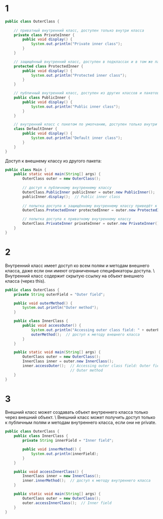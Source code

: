 # 1
```java
public class OuterClass {
    
    // приватный внутренний класс, доступен только внутри класса
    private class PrivateInner {
        public void display() {
            System.out.println("Private inner class");
        }
    }

    // защищённый внутренний класс, доступен в подклассах и в том же пакете
    protected class ProtectedInner {
        public void display() {
            System.out.println("Protected inner class");
        }
    }

    // публичный внутренний класс, доступен из других классов и пакетов
    public class PublicInner {
        public void display() {
            System.out.println("Public inner class");
        }
    }

    // внутренний класс с пакетом по умолчанию, доступен только внутри того же пакета
    class DefaultInner {
        public void display() {
            System.out.println("Default inner class");
        }
    }
}
```
Доступ к внешнему классу из другого пакета:
```java
public class Main {
    public static void main(String[] args) {
        OuterClass outer = new OuterClass();
        
        // доступ к публичному внутреннему классу
        OuterClass.PublicInner publicInner = outer.new PublicInner();
        publicInner.display();  // Public inner class
        
        // попытка доступа к защищённому внутреннему классу приведёт к ошибке компиляции, если используется из другого пакета
        OuterClass.ProtectedInner protectedInner = outer.new ProtectedInner(); //error

        // попытка доступа к приватному внутреннему классу        
        OuterClass.PrivateInner privateInner = outer.new PrivateInner(); //error
    }
}
```
# 2
Внутренний класс имеет доступ ко всем полям и методам внешнего класса, даже если они имеют ограниченные спецификаторы доступа. \\
Внутренний класс содержит скрытую ссылку на объект внешнего класса (через this).
```java
public class OuterClass {
    private String outerField = "Outer field";

    public void outerMethod() {
        System.out.println("Outer method");
    }

    public class InnerClass {
        public void accessOuter() {
            System.out.println("Accessing outer class field: " + outerField);  // доступ к полю внешнего класса
            outerMethod();  // доступ к методу внешнего класса
        }
    }

    public static void main(String[] args) {
        OuterClass outer = new OuterClass();
        InnerClass inner = outer.new InnerClass();
        inner.accessOuter();  // Accessing outer class field: Outer field
                              // Outer method
    }
}
```
# 3
Внешний класс может создавать объект внутреннего класса только через внешний объект. \\
Внешний класс может получить доступ только к публичным полям и методам внутреннего класса, если они не private.
```java
public class OuterClass {
    public class InnerClass {
        private String innerField = "Inner field";

        public void innerMethod() {
            System.out.println(innerField);
        }
    }

    public void accessInnerClass() {
        InnerClass inner = new InnerClass();
        inner.innerMethod();  // доступ к методу внутреннего класса
    }

    public static void main(String[] args) {
        OuterClass outer = new OuterClass();
        outer.accessInnerClass();  // Inner field
    }
}
```
